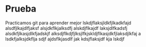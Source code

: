 # Prueba
Practicamos git para aprender mejor
lskdjflaksjldkfjlkadkfajd
alsdfjlkajdlfjaksf
alsjdkflkjalksdfj
alskdjflkajdf
laksjdlfkadsfj
alsdkfjlkasjdlkfjadskjf
alksdjflkdjfjlksjlfkjskldjflkasjdkfjlaksdjlkfaj
a
lsdkfjalksjdkflja
sdjf
ajdsflkjasdlf
jak
kdsjflaksjdf
kja
lskdjf